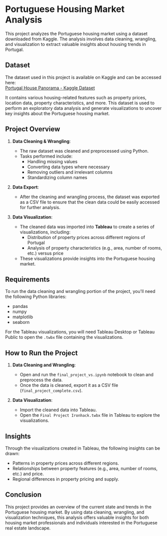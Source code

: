 # Portuguese Housing Market Analysis

This project analyzes the Portuguese housing market using a dataset downloaded from Kaggle. The analysis involves data cleaning, wrangling, and visualization to extract valuable insights about housing trends in Portugal.

## Dataset

The dataset used in this project is available on Kaggle and can be accessed here:  
[Portugal House Panorama - Kaggle Dataset](https://www.kaggle.com/datasets/paulexx/portugal-house-panorama)

It contains various housing-related features such as property prices, location data, property characteristics, and more. This dataset is used to perform an exploratory data analysis and generate visualizations to uncover key insights about the Portuguese housing market.

## Project Overview

1. **Data Cleaning & Wrangling**:
    - The raw dataset was cleaned and preprocessed using Python.
    - Tasks performed include:
        - Handling missing values
        - Converting data types where necessary
        - Removing outliers and irrelevant columns
        - Standardizing column names

2. **Data Export**:
    - After the cleaning and wrangling process, the dataset was exported as a CSV file to ensure that the clean data could be easily accessed for further analysis.

3. **Data Visualization**:
    - The cleaned data was imported into **Tableau** to create a series of visualizations, including:
        - Distribution of property prices across different regions of Portugal
        - Analysis of property characteristics (e.g., area, number of rooms, etc.) versus price
    - These visualizations provide insights into the Portuguese housing market.

## Requirements

To run the data cleaning and wrangling portion of the project, you'll need the following Python libraries:

- pandas
- numpy
- matplotlib
- seaborn

For the Tableau visualizations, you will need Tableau Desktop or Tableau Public to open the `.twbx` file containing the visualizations.


## How to Run the Project

1. **Data Cleaning and Wrangling**:
    - Open and run the `final_project_vs.ipynb` notebook to clean and preprocess the data.
    - Once the data is cleaned, export it as a CSV file (`final_project_complete.csv`).

2. **Data Visualization**:
    - Import the cleaned data into Tableau.
    - Open the `Final Project Ironhack.twbx` file in Tableau to explore the visualizations.

## Insights

Through the visualizations created in Tableau, the following insights can be drawn:
- Patterns in property prices across different regions.
- Relationships between property features (e.g., area, number of rooms, etc.) and price.
- Regional differences in property pricing and supply.

## Conclusion

This project provides an overview of the current state and trends in the Portuguese housing market. By using data cleaning, wrangling, and visualization techniques, this analysis offers valuable insights for both housing market professionals and individuals interested in the Portuguese real estate landscape.
